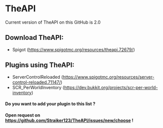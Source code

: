 # TheAPI
Current version of TheAPI on this GitHub is 2.0

## Download TheAPI:
* Spigot (https://www.spigotmc.org/resources/theapi.72679/)

## Plugins using TheAPI:
* ServerControlReloaded (https://www.spigotmc.org/resources/server-control-reloaded.71147/)
* SCR_PerWorldInventory (https://dev.bukkit.org/projects/scr-per-world-inventory)

#### Do you want to add your plugin to this list ?
#### Open request on https://github.com/Straiker123/TheAPI/issues/new/choose !
